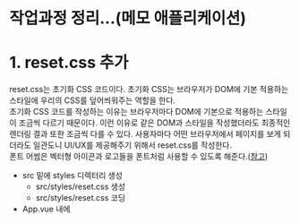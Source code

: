 # 작업과정 정리...(메모 애플리케이션)

# 1. reset.css 추가
reset.css는 초기화 CSS 코드이다. 초기화 CSS는 브라우저가 DOM에 기본 적용하는 스타일에 우리의 CSS를 덮어씌워주는 역할을 한다.  
초기화 CSS 코드를 작성하는 이유는 브라우저마다 DOM에 기본으로 적용하는 스타일이 조금씩 다르기 때문이다. 이런 이유로 같은 DOM과 스타일을 작성했더라도 최종적인 렌더링 결과 또한 조금씩 다를 수 있다. 사용자마다 어떤 브라우저에서 페이지를 보게 되더라도 일관도니 UI/UX를 제공해주기 위해서 reset.css를 작성한다.  
폰트 어썸은 벡터형 아이콘과 로고들을 폰트처럼 사용할 수 있도록 해준다.([참고](https://fontawesome.com))  

- src 밑에 styles 디렉터리 생성
    - src/styles/reset.css 생성
    - src/styles/reset.css 코딩
- App.vue 내에 <style> 영역의 코드들을 삭제 후 src/styles/reset.css import

# 2. App Header 추가 (헤더 컴포넌트 생성)
- src 밑에 components 디렉터리 생성
    - src/components/AppHeader.vue 생성
    - src/components/AppHeader.vue 코딩
- App.vue 내에 <script>...</script> 내용들을 삭제후 아래 내용을 코딩
    ```javascript
    <script>
    // AppHeader.vue 임포트
    import AppHeader from './components/AppHeader';

    export default {
        name: 'app',
        components:{
            AppHeader
        }
    }
    </script>
    ```
- App.vue 내에 <template>...</template> 내의 내용들을 삭제후 아래 내용을 코딩
    ```javascript
    <template>
        <div id="app">
            <app-header/>
        </div>
    </template>
    ```

# 3. 메모 생성 기본 컴포넌트 추가
여기서 만들 컴포넌트는 MemoApp.vue, MemoForm.vue 이다.
추후 vuex를 적용시 Memo.vue를 만들 예정이다. 여기서는 MemoApp.vue, MemoForm.vue를 추가한다.  

## MemoApp.vue
현재 작성되고 있는 우리의 애플리케이션에서는 별도의 API 서버 요청 없이 샘플로 로컬스토리지의 데이터를 받아오는 방식으로 작성중이다. 따라서 created 훅에서 실행시켜준다. created 훅은 Vue의 생명주기 중 하나이다. 
```javascript
<template>
    <div class="memo-app">
        <memo-form/>
        <!-- <memo/> -->
    </div>
</template>
<script>
import MemoForm from './MemoForm';

export default {
    name: 'MemoApp',
    components:{
        MemoForm
    },
    data(){
        return {
            memos: [],
        };
    },
    created(){
        // 1) 
        // 만약 localStorage 내에 memos 데이터가 있다면 
        //      created 훅에서 localStorage 의 데이터를 컴포넌트 내의 memos 내에 넣어주고
        // 아니면
        //      컴포넌트 내의 memos 를 비어있는 배열로 초기화 한다.  
        this.memos = localStorage.memos ? JSON.parse(localStorage.memos) : [];
    }
}
</script>
```
  
## MemoForm.vue
```javascript
<template>
    <div class="memo-form">
        <form>
            <fieldset>
                <div>
                    <input  class="momo-form__title-form"
                            type="text"
                            v-model="title"
                            placeholder="메모 제목을 입력해주세요."/>
                    <textarea   class="memo-form__content-form"
                                v-model="content"
                                placeholder="메모의 내용을 입력해주세요."/>
                    <button type="reset">
                        <i class="fas fa-sync-alt">
                        </i>
                    </button>
                </div>
                <button type="submit">등록하기</button>
            </fieldset>
        </form>
    </div>
</template>

<script>
export default {
    // 컴포넌트의 이름을 MemoForm으로 변경한다. 
    name: "MemoForm",
    data(){
        return {
            // 사용자가 입력한 데이터(content, title)에 대한 key, value
            // 여기서 등록하는 데이터는 v-model 디렉티브를 이용해 입력폼의 입력필드에 연결해줘야 한다.
            title: '',
            content: '',
        }
    } 
}
</script>
<style scoped>
  .memo-form {
    margin-bottom: 24px;
    padding-bottom: 40px;
    border-bottom: 1px solid #eee;
  }
  .memo-form form fieldset div {
    position: relative;
    padding: 24px;
    margin-bottom: 20px;
    box-shadow: 0 4px 10px -4px rgba(0, 0, 0, 0.2);
    background-color: #ffffff;
  }
  .memo-form form fieldset div button[type="reset"] {
    position: absolute;
    right: 20px;
    bottom: 20px;
    font-size: 16px;
    background: none;
  }
  .memo-form form fieldset button[type="submit"] {
    float: right;
    width: 96px;
    padding: 12px 0;
    border-radius: 4px;
    background-color: #ff5a00;
    color: #fff;
    font-size: 16px;
  }
  .memo-form form fieldset .memo-form__title-form {
    width: 100%;
    margin-bottom: 12px;
    font-size: 18px;
    line-height: 26px;
  }
  .memo-form form fieldset .memo-form__content-form {
    width: 100%;
    height: 66px;
    font-size: 14px;
    line-height: 22px;
    vertical-align: top;
  }
  .memo-form input:focus {
    outline: none;
  }
</style>
```

# 4. MemoForm - submit 이벤트 추가, submit 시 페이지 이동 방지 
- methods 속성내에 메서드로 addMemo() 함수를 추가해준다. 
- addMemo 함수에서는 this.$emit() 함수로 'addMemo'이벤트를 발생시키고,  
  사용자 입력데이터(title, content)를 MemoApp 컴포넌트에 emit을 이용해 전파한다.  
- Vue는 submit 이벤트가 발생할 때 개발자가 직접 event.preventDefault를 호출하지 않아도 되도록 prevent 옵션을 제공해준다. (5.1.4.5.2. v-on 장 참고)  

## MemoForm 템플릿 작성
템플릿에서는 form 태그에 대해 preventDefault 를 걸고, addMemo() 함수를 호출하도록 한다.

```html
<template>
    // ...
    <form @submit.prevent="addMemo">
        // ...
    </form>
</template>
```
그리고 addMemo()함수 내에서는 emit을 통해 이벤트를 전파한다. 
스크립트는 바로 아래의 "MemoForm 스크립트 작성"에서 정리한다.  

## MemoForm 스크립트 작성
resetFields(), addMemo() 함수 추가!! 자세한 내용은 아래 코드 참고
```javascript
<script>
export default {
    // 컴포넌트의 이름을 MemoForm으로 변경한다. 
    name: "MemoForm",
    data(){
        return {
            // 사용자가 입력한 데이터(content, title)에 대한 key, value
            // 여기서 등록하는 데이터는 v-model 디렉티브를 이용해 입력폼의 입력필드에 연결해줘야 한다.
            title: '',
            content: '',
        }
    },
    methods: {
        resetFields(){
            // 제목,내용을 빈 값으로 초기화한다. 
            this.title = '';
            this.content = '';
        },
        addMemo(){
            // 변수 선언 (비구조화 할당)
            const {title, content} = this;
            // 데이터의 고유한 식별자를 생성
            const id = new Date().getTime();

            // 제목, 내용을 입력하지 않은 경우에 대한 예외 처리 
            const isEmpty = title.length <=0 || content.length <=0;

            if(isEmpty){
                alert("메모 내용을 입력해주세요");
                return false;
            }

            // addMemo 이벤트를 발생시킨다. 
            // payload에 사용자가 입력한 데이터를 넣어준다. {id, titile, content}
            this.$emit('addMemo', {id, title, content});

            // MemoApp 으로 이벤트와 데이터를 전파한 후 폼 텍스트 초기화
            this.resetFields();
        },
    }
}
</script>
```
  
# 5. MemoApp - MemoForm 컴포넌트로부터 전달받은 데이터를 로컬 스토리지에 추가
MemoApp 입장에서 MemoForm 컴포넌트는 자식컴포넌트이다. MemoForm 에서는 addMemo 이벤트를 부모인 MemoApp 에 전달하고 있다.  
여기서는, 전달받은 addMemo 이벤트를 처리하는 로직을 작성하는 과정을 정리한다.  

## MemoApp 스크립트 작성
MemoApp 컴포넌트 내의 script 영역 내에 addMemo(payload), storeMemo() 함수를 추가해주자.
```javascript
import MemoForm from './MemoForm';

export default {
    name: 'MemoApp',
    components:{
        MemoForm
    },
    // ... 
    methods: {
        // 템플릿의 <memo-form>에 addMemo 이벤트 콜백함수로 연결해줘야 한다. 
        // addMemo 이벤트는 자식 컴포넌트인 MemoForm 으로부터 전달받는다. 
        // (이벤트를 전달받으면서 payload도 함께 전달받는다)
        // 위의 template 코드 참고
        addMemo (payload){
            // MemoForm 에서 전달해주는 데이터를 먼저 컴포넌트 내부 데이터에 추가한다. 
            // (자식 컴포넌트인 MemoForm 에서 부모인 MemoApp 으로 데이터를 올려주는 것)
            this.memos.push(payload);
            
            // storeMemo() 호출
            this.storeMemo();
        },
        // 내부 데이터를 문자열로 변환하여, 로컬 스토리지에 저장한다.
        storeMemo (){
            const memosToString = JSON.stringify(this.memos);
            localStorage.setItem('memos', memosToString);
        }
    }
}
```
  
## MemoApp 템플릿 작성
이제 MemoApp에 정의한 함수인 addMemo() 를 호출해주는 곳이 필요하다. MemoApp에서 addMemo()를 호출하는 시점은 자식 컴포넌트인 MemoForm 으로부터 "addMemo" 이벤트를 전달받았을 때 이다. 템플릿 코드 내의 v-on 디렉티브로 MemoApp 에서도 addMemo 이벤트를 발생시키도록 하자.  

```html
<template>
    <div class="memo-app">
        <!-- <memo-form v-on::addMemo="addMemo"/> 과 같은 의미 -->
        <memo-form @addMemo="addMemo"/>
        <!-- <memo/> -->
    </div>
</template>
```

입력된 데이터를 Vue.js의 개발자 도구에서 확인하는 방법은
Application 탭 >> 좌측 사이드바 Storage 메뉴 >> 드랍다운 버튼 클릭 > http://... 로 나타나는 링크를 클릭하면 데이터의 상세 내용이 나타난다.  
localStorage로 개발하는 경우는 그리 많지 않으니 자세한 설명은 스킵!!하고 넘어간다. 

# 6. 메모 데이터 노출 기능 구현하기
먼저 Memo 컴포넌트를 작성해보자.  
  
## Memo 컴포넌트 작성
Memo 컴포넌트는 MemoApp에서 변수 memos를 v-for 디렉티브로 순회하며 Memo컴포넌트를 표현할 것이다. Memo 컴포넌트는 memos[i]에 대한 자식 컴포넌트이다. 참고로, MemoApp 컴포넌트는 현재 memos라는 메모 데이터를 localStorage에서 가져와 사용하고 있다. (localStorage 사용 코드는 추후 변경예정)  
  
부모 컴포넌트에서 자식 컴포넌트를 for문으로 돌릴 때 보통 props라는 개념을 통해 자식 컴포넌트에 데이터를 전달해준다. 주의할 점은 props는 읽기 전용이라는 점이다. react에서와 마찬가지로 props는 기본설정이 읽기 전용이다. vue.js에서는 자식 컴포넌트 내에서 props를 수정할 수는 있다. 하지만 권장하지는 않는 방법이다.  

props 를 전달하는 형식은 아래와 같다.
```html
<template>
    <!-- ... -->
    <ul class="memo-list">
        <memo v-for="memo in memos" :key="memo.id" :memo="memo"/>
    </ul>
</template>
```
- :key  
위 코드를 보면 key를 지정하고 있는데, key에 어느 곳에서도 중복되지 않는 고유한 식별값을 넣어주어야 에러가 나지 않는다.   (각 자식 컴포넌트를 구별하는 식별자 역할을 하므로)  
- :memo  
:memo라는 속성을 지정해주었는데, 이 속성은 자식 컴포넌트에 넘어가는 값이다.  
  

참고) v-for 디렉티브에 대해서는 2.1.5.5 v-for 를 참고하자.  

### Memo.vue
```html
<template>
    <li class="memo-item"></li>
</template>

<script>
export default {
    name: 'Memo',
}
</script>

<style scoped>

</style>
```
## MemoApp 컴포넌트에 Memo 컴포넌트 연동
참고로 새로운 컴포넌트를 부모 컴포넌트에 추가할 때마다 부주의하게 실수할 수 있는 부분이 있다.  
[참고](https://stackoverflow.com/questions/49154490/did-you-register-the-component-correctly-for-recursive-components-make-sure-to)
  
- 자식 컴포넌트에서 export default {name: "이름"}
- 부모 컴포넌트에서
    - import Memo from "./Memo";
    - export deffault { ... components: {MemoForm, Memo} }
와 같은 방식으로 추가해주어야 한다.  

### MemoApp 에 Memo 컴포넌트 등록
#### 템플릿 (MemoApp)
```html
<template>
    <div class="memo-app">
        <memo-form @addMemo="addMemo"/>
        <!-- 아래의 부분이 추가됨 -->
        <!-- 자식 컴포넌트인 Memo에서 li 태그로 각각의 메모를 표현한다. -->
        <ul class="memo-list">
            <memo v-for="memo in memos" :key="memo.id" :memo="memo"/>
        </ul>
    </div>
</template>
```
#### 스크립트 (MemoApp)
```javascript
// import 를 꼭 해주어야 한다.
import Memo from './Memo';
// ...
export default {
    ...
    // components: {... } 을 꼭 등록해주어야 한다.
    components:{
        ..., 
        Memo,   // 이 부분을 추가해준다.
                // 자식 컴포넌트를 부모 컴포넌트 내에 등록하는 과정이다.
    }
}
```

#### CSS (MemoApp)
```css
  .memo-list {
    padding: 20px 0;
    margin: 0;
  }
```

### Memo 컴포넌트 작성
이제 Memo 컴포넌트를 만들어보자. 아무것도 추가하지 않은 기본적인 구조는 아래와 같다.  
#### 기본적인 코드 구조
```html
<template>
    <li class="memo-item"></li>
</template>

<script>
export default {
    name: "Memo",
}
</script>

<style scoped>

</style>
```

#### props 로 부모 컴포넌트 데이터 연동
아직까지는 데이터가 컴포넌트로 보여지지 않을 것이다. 이유는 부모 컴포넌트로부터 데이터를 가져오지 않았기 때문이다. 부모 컴포넌트의 데이터를 자식 컴포넌트인 Memo와 연동하기 위해 props를 사용한다. 
```html
<template>
    <li class="memo-item">
        <strong>{{memo.title}}</strong>
        <p>{{memo.content}}</p>
        <button type="button">
            <i class="fas fa-times"></i>
        </button>
    </li>
</template>

<script>
export default {
    name: "Memo",
    // 이 부분이 추가 되었다. props로 memo 데이터를 추가
    props: {
        memo: {
            type: Object
        },
    }
}
</script>

<style scoped>
 /** 
  ...  */
</style>
```

템플릿 에서는 
```html
    <!-- ... -->
        <strong>{{memo.title}}</strong>
        <p>{{memo.content}}</p>
        <button type="button">
            <i class="fas fa-times"></i>
        </button>
    <!-- ... -->
```
을 추가하여 부모로부터 전달받은 memos[i] 데이터를 표시하도록 하고 있다.  
  
스크립트에서는 props 속성에 부모로부터 받아오는 속성을 명시적으로 지정해 받아온다.  
```javascript
<script>
export default {
    name: "Memo",
    // 이 부분을 추가했다.
    props: {
        memo: {
            type: Object
        },
    }
}
</script>
```

## 스타일 적용
여기까지 한 결과는 정상적으로 데이터를 불러오기는 하지만, CSS가 적용되어 있지 않아 다소 투박하다. 스타일을 적용해보자.
```css
<style scoped>
  .memo-item {
    overflow: hidden;
    position: relative;
    margin-bottom: 20px;
    padding: 24px;
    box-shadow: 0 4px 10px -4px rgba(0, 0, 0, 0.2);
    background-color: #fff;
    list-style: none;
  }
  .memo-item input[type="text"] {
    border: 1px solid #ececec;
    font-size: inherit;
  }
  .memo-item button {
    position: absolute;
    right: 20px;
    top: 20px;
    font-size: 20px;
    color: #e5e5e5;
    border: 0;
  }
  .memo-item strong {
    display: block;
    margin-bottom: 12px;
    font-size: 18px;
    font-weight: normal;
    word-break: break-all;
  }
  .memo-item p {
    margin: 0;
    font-size: 14px;
    line-height: 22px;
    color: #666;
  }
  .memo-item p input[type="text"] {
    box-sizing: border-box;
    width: 100%;
    font-size: inherit;
  }
  .memo-item p input[type="text"] {
    box-sizing: border-box;
    width: 100%;
    font-size: inherit;
  }
</style>
```


